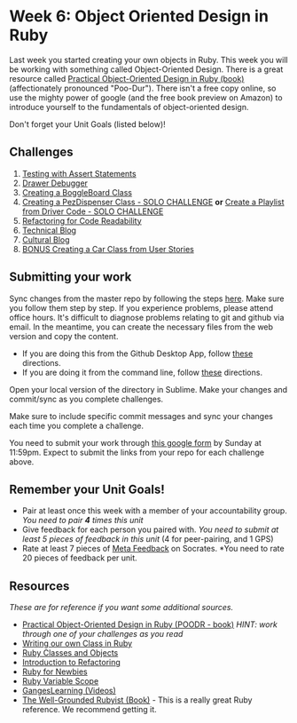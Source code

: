 # Week 6: Object Oriented Design in Ruby

Last week you started creating your own objects in Ruby. This week you will be working with something called Object-Oriented Design. There is a great resource called [Practical Object-Oriented Design in Ruby (book)](http://www.poodr.com/) (affectionately pronounced "Poo-Dur"). There isn't a free copy online, so use the mighty power of google (and the free book preview on Amazon) to introduce yourself to the fundamentals of object-oriented design.

Don't forget your Unit Goals (listed below)! 

## Challenges

1. [Testing with Assert Statements](1_assert_statements)
2. [Drawer Debugger](2_drawer_debugger)
3. [Creating a BoggleBoard Class](3_BoggleBoard)
4. [Creating a PezDispenser Class - SOLO CHALLENGE](4_PezDispenser_solo_challenge) **or** [Create a Playlist from Driver Code - SOLO CHALLENGE](4_playlist_solo_challenge)
5. [Refactoring for Code Readability](5_refactoring)
6. [Technical Blog](6_technical_blog.md) 
7. [Cultural Blog](7_cultural_blog.md)
8. [BONUS Creating a Car Class from User Stories](8_BONUS_CarClass)


## Submitting your work
Sync changes from the master repo by following the steps [here](http://stackoverflow.com/questions/11394349/upstream-pulls-with-the-github-desktop-client). Make sure you follow them step by step. If you experience problems, please attend office hours. It's difficult to diagnose problems relating to git and github via email. In the meantime, you can create the necessary files from the web version and copy the content. 

- If you are doing this from the Github Desktop App, follow [these](http://stackoverflow.com/questions/11394349/upstream-pulls-with-the-github-desktop-client
)
directions. 
- If you are doing it from the command line, follow [these](https://help.github.com/articles/syncing-a-fork) directions.

Open your local version of the directory in Sublime. Make your changes and commit/sync as you complete challenges.

Make sure to include specific commit messages and sync your changes each time you complete a challenge.

You need to submit your work through [this google form](https://docs.google.com/forms/d/1tqzPCq2ApOck8dJ7mmKeeBv4ONa-H81DzO8XPY1MZiY/viewform) by Sunday at 11:59pm. Expect to submit the links from your repo for each challenge above. 

## Remember your Unit Goals!
- Pair at least once this week with a member of your accountability group.  *You need to pair **4** times this unit*
- Give feedback for each person you paired with. *You need to submit at least 5 pieces of feedback in this unit* (4 for peer-pairing, and 1 GPS)
- Rate at least 7 pieces of [Meta Feedback](https://socrates.devbootcamp.com/feedback) on Socrates. *You need to rate 20 pieces of feedback per unit.


## Resources
*These are for reference if you want some additional sources.* 
- [Practical Object-Oriented Design in Ruby (POODR - book)](http://www.poodr.com/) *HINT: work through one of your challenges as you read*
- [Writing our own Class in Ruby](http://rubylearning.com/satishtalim/writing_our_own_class_in_ruby.html)
- [Ruby Classes and Objects](http://www.tutorialspoint.com/ruby/ruby_classes.htm)
- [Introduction to Refactoring](http://sourcemaking.com/refactoring/introduction-to-refactoring)   
- [Ruby for Newbies](http://net.tutsplus.com/sessions/ruby-for-newbies)  
- [Ruby Variable Scope](http://www.techotopia.com/index.php/Ruby_Variable_Scope) 
- [GangesLearning (Videos)](https://www.youtube.com/user/GangesLearning)
- [The Well-Grounded Rubyist (Book)](http://www.manning.com/black2/) - This is a really great Ruby reference. We recommend getting it.  

